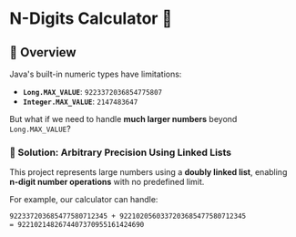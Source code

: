 # N-Digits Calculator 🧮  

## 🚀 Overview  
Java's built-in numeric types have limitations:  

- **`Long.MAX_VALUE`**: `9223372036854775807`  
- **`Integer.MAX_VALUE`**: `2147483647`  

But what if we need to handle **much larger numbers** beyond `Long.MAX_VALUE`?  

### **🔹 Solution: Arbitrary Precision Using Linked Lists**  
This project represents large numbers using a **doubly linked list**, enabling **n-digit number operations** with no predefined limit.  

For example, our calculator can handle:  

```sh
922337203685477580712345 + 9221020560337203685477580712345  
= 9221021482674407370955161424690  
